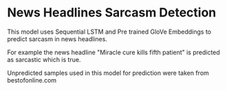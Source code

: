# News Headlines Sarcasm Detection

This model uses Sequential LSTM and Pre trained GloVe Embeddings to predict sarcasm in news headlines.

For example the news headline "Miracle cure kills fifth patient" is predicted as sarcastic which is true.

Unpredicted samples used in this model for prediction were taken from bestofonline.com
